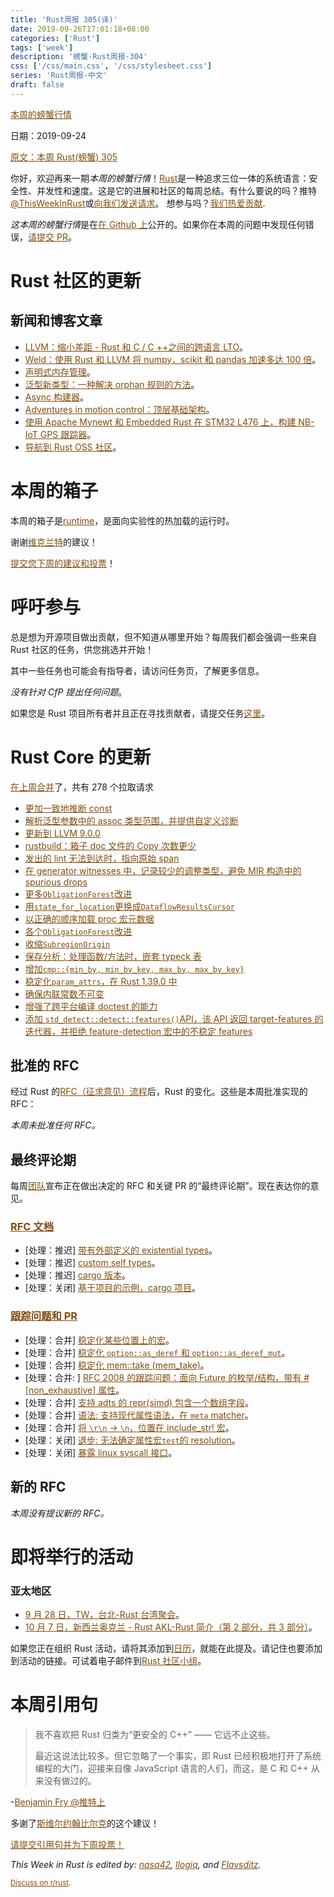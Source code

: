 ```yaml
---
title: 'Rust周报 305(译)'
date: 2019-09-26T17:01:18+08:00
categories: ['Rust']
tags: ['week']
description: '螃蟹-Rust周报-304'
css: ['/css/main.css', '/css/stylesheet.css']
series: 'Rust周报-中文'
draft: false
---
```


<style>
a { color: #804d0f;}
</style>

[本周的螃蟹行情](https://this-week-in-rust.org/)

日期：2019-09-24

[原文：本周 Rust(螃蟹) 305](https://this-week-in-rust.org/blog/2019/09/24/this-week-in-rust-305/)

你好，欢迎再来一期*本周的螃蟹行情*！[Rust](http://rust-lang.org)是一种追求三位一体的系统语言：安全性、并发性和速度。这是它的进展和社区的每周总结。有什么要说的吗？推特[@ThisWeekInRust](https://twitter.com/ThisWeekInRust)或[向我们发送请求](https://github.com/cmr/this-week-in-rust)。 想参与吗？[我们热爱贡献](https://github.com/rust-lang/rust/blob/master/CONTRIBUTING.md).

*这本周的螃蟹行情*是在[在 Github 上](https://github.com/cmr/this-week-in-rust)公开的。如果你在本周的问题中发现任何错误，[请提交 PR](https://github.com/cmr/this-week-in-rust/pulls)。

# Rust 社区的更新

## 新闻和博客文章

- [LLVM：缩小差距 - Rust 和 C / C ++之间的跨语言 LTO](http://blog.llvm.org/2019/09/closing-gap-cross-language-lto-between.html)。
- [Weld：使用 Rust 和 LLVM 将 numpy，scikit 和 pandas 加速多达 100 倍](https://notamonadtutorial.com/weld-accelerating-numpy-scikit-and-pandas-as-much-as-100x-with-rust-and-llvm-12ec1c630a1)。
- [声明式内存管理](https://amos.me/blog/2019/declarative-memory-management/)。
- [泛型新类型：一种解决 orphan 规则的方法](https://blog.eizinger.io/8593/generic-newtypes-a-way-to-work-around-the-orphan-rule)。
- [Async 构建器](https://blog.yoshuawuyts.com/async-finalizers/)。
- [Adventures in motion control：顶层基础架构](http://adventures.michaelfbryan.com/posts/top-level-infrastructure/)。
- [使用 Apache Mynewt 和 Embedded Rust 在 STM32 L476 上，构建 NB-IoT GPS 跟踪器](https://medium.com/@ly.lee/build-an-nb-iot-gps-tracker-on-stm32-l476-with-apache-mynewt-and-embedded-rust-8c095a925546)。
- [导航到 Rust OSS 社区](https://yaah.dev/getting-involved)。

# 本周的箱子

本周的箱子是[runtime](https://github.com/mun-lang/runtime)，是面向实验性的热加载的运行时。

谢谢[维克兰特](https://users.rust-lang.org/t/crate-of-the-week/2704/628)的建议！

[提交您下周的建议和投票][submit_crate]！

[submit_crate]: https://users.rust-lang.org/t/crate-of-the-week/2704

# 呼吁参与

总是想为开源项目做出贡献，但不知道从哪里开始？每周我们都会强调一些来自 Rust 社区的任务，供您挑选并开始！

其中一些任务也可能会有指导者，请访问任务页，了解更多信息。

_没有针对 CfP 提出任何问题_。

如果您是 Rust 项目所有者并且正在寻找贡献者，请提交任务[这里][guidelines]。

[guidelines]: https://users.rust-lang.org/t/twir-call-for-participation/4821

# Rust Core 的更新

[在上周合并][merged]了，共有 278 个拉取请求

[merged]: https://github.com/search?q=is%3Apr+org%3Arust-lang+is%3Amerged+merged%3A2019-09-16..2019-09-23

- [更加一致地推断 const](https://github.com/rust-lang/rust/pull/64679)
- [解析泛型参数中的 assoc 类型范围，并提供自定义诊断](https://github.com/rust-lang/rust/pull/64676)
- [更新到 LLVM 9.0.0](https://github.com/rust-lang/rust/pull/64634)
- [rustbuild：箱子 doc 文件的 Copy 次数更少](https://github.com/rust-lang/rust/pull/64613)
- [发出的 lint 无法到达时，指向原始 span ](https://github.com/rust-lang/rust/pull/64592)
- [在 generator witnesses 中，记录较少的调整类型，避免 MIR 构造中的 spurious drops](https://github.com/rust-lang/rust/pull/64584)
- [更多`ObligationForest`改进](https://github.com/rust-lang/rust/pull/64545)
- [用`state_for_location`更换成`DataflowResultsCursor`](https://github.com/rust-lang/rust/pull/64532)
- [以正确的顺序加载 proc 宏元数据](https://github.com/rust-lang/rust/pull/64528)
- [各个`ObligationForest`改进](https://github.com/rust-lang/rust/pull/64500)
- [收缩`SubregionOrigin`](https://github.com/rust-lang/rust/pull/64394)
- [保存分析：处理函数/方法时，嵌套 typeck 表](https://github.com/rust-lang/rust/pull/64250)
- [增加`cmp::{min_by, min_by_key, max_by, max_by_key}`](https://github.com/rust-lang/rust/pull/64047)
- [稳定化`param_attrs`，在 Rust 1.39.0 中](https://github.com/rust-lang/rust/pull/64010)
- [确保内联常数不可变](https://github.com/rust-lang/rust/pull/63955)
- [增强了跨平台编译 doctest 的能力](https://github.com/rust-lang/cargo/pull/6892)
- [添加 `std_detect::detect::features()`API，该 API 返回 target-features 的迭代器，并拒绝 feature-detection 宏中的不稳定 features](https://github.com/rust-lang/stdarch/pull/739)

## 批准的 RFC

经过 Rust 的[RFC（征求意见）流程](https://github.com/rust-lang/rfcs#rust-rfcs)后，Rust 的变化。这些是本周批准实现的 RFC：

_本周未批准任何 RFC。_

## 最终评论期

每周[团队](https://www.rust-lang.org/team.html)宣布正在做出决定的 RFC 和关键 PR 的“最终评论期”。现在表达你的意见。

### [RFC 文档](https://github.com/rust-lang/rfcs/labels/final-comment-period)

- \[处理：推迟] [带有外部定义的 existential types](https://github.com/rust-lang/rfcs/pull/2492)。
- \[处理：推迟] [custom self types](https://github.com/rust-lang/rfcs/pull/2362)。
- \[处理：推迟] [cargo 版本](https://github.com/rust-lang/rfcs/pull/2182)。
- \[处理：关闭] [基于项目的示例，cargo 项目](https://github.com/rust-lang/rfcs/pull/2517)。

### [跟踪问题和 PR](https://github.com/rust-lang/rust/labels/final-comment-period)

- \[处理：合并] [稳定化某些位置上的宏](https://github.com/rust-lang/rust/pull/63931)。
- \[处理：合并] [稳定化 `option::as_deref` 和 `option::as_deref_mut`](https://github.com/rust-lang/rust/pull/64708)。
- \[处理：合并] [稳定化 mem::take (mem_take)](https://github.com/rust-lang/rust/pull/64716)。
- \[处理：合并: ] [RFC 2008 的跟踪问题：面向 Future 的枚举/结构，带有 #[non_exhaustive] 属性](https://github.com/rust-lang/rust/issues/44109)。
- \[处理：合并] [支持 adts 的 repr(simd) 包含一个数组字段](https://github.com/rust-lang/rust/pull/63531)。
- \[处理：合并] [语法: 支持现代属性语法，在 `meta` matcher](https://github.com/rust-lang/rust/pull/63674)。
- \[处理：合并] [将 `\r\n` -> `\n`，位置在 include_str! 宏](https://github.com/rust-lang/rust/pull/63681)。
- \[处理：关闭] [退步: 无法确定属性宏`test`的 resolution](https://github.com/rust-lang/rust/issues/56375)。
- \[处理：关闭] [暴露 linux syscall 接口](https://github.com/rust-lang/rust/pull/63745)。

## 新的 RFC

_本周没有提议新的 RFC。_

# 即将举行的活动

### 亚太地区

- [9 月 28 日，TW，台北-Rust 台湾聚会](https://www.facebook.com/events/2110177005945081/)。
- [10 月 7 日，新西兰奥克兰 - Rust AKL-Rust 简介（第 2 部分，共 3 部分）](https://www.meetup.com/rust-akl/events/259481147/)。

如果您正在组织 Rust 活动，请将其添加到[日历][calendar]，就能在此提及。请记住也要添加到活动的链接。可试着电子邮件到[Rust 社区小组][community]。

[calendar]: https://www.google.com/calendar/embed?src=apd9vmbc22egenmtu5l6c5jbfc%40group.calendar.google.com
[community]: mailto:community-team@rust-lang.org

# 本周引用句

> 我不喜欢把 Rust 归类为“更安全的 C++” —— 它远不止这些。
>
> 最近这说法比较多。但它忽略了一个事实，即 Rust 已经积极地打开了系统编程的大门，迎接来自像 JavaScript 语言的人们，而这，是 C 和 C++ 从来没有做过的。

\-[Benjamin Fry @推特上](https://twitter.com/benj_fry/status/1173754548453699584)

多谢了[斯维尔约翰比尔克](https://users.rust-lang.org/t/twir-quote-of-the-week/328/703)的这个建议！

[请提交引用句并为下周投票！](https://users.rust-lang.org/t/twir-quote-of-the-week/328)

_This Week in Rust is edited by: [nasa42](https://github.com/nasa42), [llogiq](https://github.com/llogiq), and [Flavsditz](https://github.com/Flavsditz)._

<small>[Discuss on r/rust](https://www.reddit.com/r/rust/comments/d6920w/this_week_in_rust_304/).</small>
